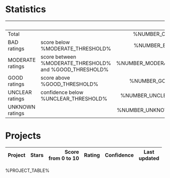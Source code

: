 # Statistics

|                  |                                                         |             # or projects |               % or projects |
|:-----------------|:--------------------------------------------------------|--------------------------:|----------------------------:|
| Total            |                                                         |      %NUMBER_OF_PROJECTS% |                        100% |
| BAD ratings      | score below %MODERATE_THRESHOLD%                        |      %NUMBER_BAD_RATINGS% |      %PERCENT_BAD_RATINGS%% |
| MODERATE ratings | score between %MODERATE_THRESHOLD% and %GOOD_THRESHOLD% | %NUMBER_MODERATE_RATINGS% | %PERCENT_MODERATE_RATINGS%% |
| GOOD ratings     | score above %GOOD_THRESHOLD%                            |     %NUMBER_GOOD_RATINGS% |     %PERCENT_GOOD_RATINGS%% |
| UNCLEAR ratings  | confidence below %UNCLEAR_THRESHOLD%                    |  %NUMBER_UNCLEAR_RATINGS% |  %PERCENT_UNCLEAR_RATINGS%% |
| UNKNOWN ratings  |                                                         |  %NUMBER_UNKNOWN_RATINGS% |  %PERCENT_UNKNOWN_RATINGS%% |

# Projects

| Project | Stars | Score<br>from&nbsp;0&nbsp;to&nbsp;10 | Rating | Confidence | Last<br>updated |
|---------|------:|-------------------------------------:|:-------|:-----------|-----------------|

%PROJECT_TABLE%

